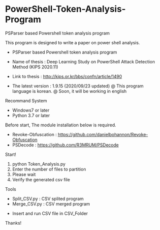 # PowerShell-Token-Analysis-Program
PSParser based Powershell token analysis program

This program is designed to write a paper on power shell analysis.
- PSParser based Powershell token analysis program

* Name of thesis : Deep Learning Study on PowerShell Attack Detection Method (KIPS 2020.11)
* Link to thesis : http://kips.or.kr/bbs/confn/article/1490

* The latest version : 1.9.15 (2020/09/23 updated)
@ This program language is korean. 
@ Soon, it will be working in english


Recommand System
- Windows7 or later
- Python 3.7 or later


Before start, The module installation below is required. 
- Revoke-Obfuscation : https://github.com/danielbohannon/Revoke-Obfuscation
- PSDecode : https://github.com/R3MRUM/PSDecode


Start!
1. python Token_Analysis.py
2. Enter the number of files to partition
3. Please wait
4. Verify the generated csv file


Tools
- Split_CSV.py : CSV splited program
- Merge_CSV.py : CSV merged program
* Insert and run CSV file in CSV_Folder


Thanks!

